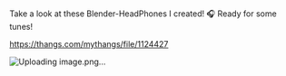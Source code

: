 Take a look at these Blender-HeadPhones I created! 🎧 Ready for some tunes!

https://thangs.com/mythangs/file/1124427

![Uploading image.png…]()
